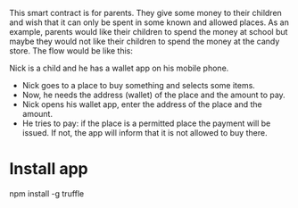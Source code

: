 This smart contract is for parents.
They give some money to their children and wish that it can only be spent in some known and allowed places. As an example, parents would like their children to spend the money at school but maybe they would not like their children to spend the money at the candy store. The flow would be like this:

Nick is a child and he has a wallet app on his mobile phone.

- Nick goes to a place to buy something and selects some items.
- Now, he needs the address (wallet) of the place and the amount to pay.
- Nick opens his wallet app, enter the address of the place and the amount.
- He tries to pay: if the place is a permitted place the payment will be issued. If not, the app will inform that it is not allowed to buy there.

# Install app

npm install -g truffle
